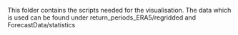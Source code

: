 
This folder contains the scripts needed for the visualisation. The data which is used can be found under return_periods_ERA5/regridded and ForecastData/statistics
